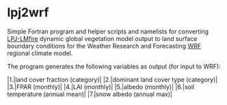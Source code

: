 # lpj2wrf

Simple Fortran program and helper scripts and namelists for converting [LPJ-LMfire](https://github.com/ARVE-Research/LPJ-LMfire) dynamic global vegetation model output to land surface boundary conditions for the Weather Research and Forecasting [WRF](https://github.com/wrf-model/WRF) regional climate model.

The program generates the following variables as output (for input to WRF):

|1.|land cover fraction (category)|
|2.|dominant land cover type (category)|
|3.|FPAR (monthly)|
|4.|LAI (monthly)|
|5.|albedo (monthly)|
|6.|soil temperature (annual mean)|
|7.|snow albedo (annual max)|
